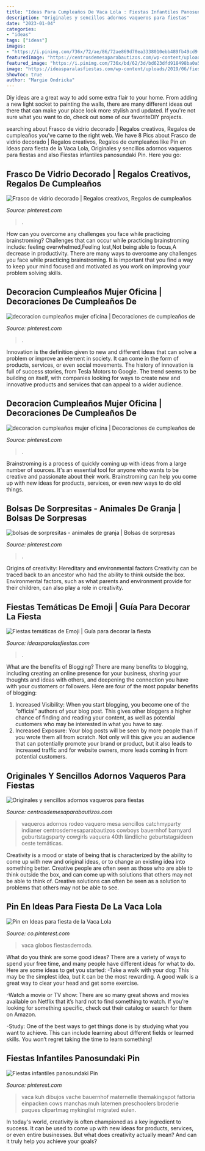```yaml
---
title: "Ideas Para Cumpleaños De Vaca Lola : Fiestas Infantiles Panosundaki Pin"
description: "Originales y sencillos adornos vaqueros para fiestas"
date: "2023-01-04"
categories:
- "ideas"
tags: ["ideas"]
images:
- "https://i.pinimg.com/736x/72/ae/86/72ae869d70ea3338010ebb489fb49cd9.jpg"
featuredImage: "https://centrosdemesaparabautizos.com/wp-content/uploads/2017/10/adornos-vaqueros-para-fiestas-mesa-dulces.jpg"
featured_image: "https://i.pinimg.com/736x/bd/62/3d/bd623dfd918498ba0a58696bb791f1e3.jpg"
image: "https://ideasparalasfiestas.com/wp-content/uploads/2019/06/fiesta-tematica-de-emoji.jpg"
ShowToc: true
author: "Margie Ondricka"
---
```



Diy ideas are a great way to add some extra flair to your home. From adding a new light socket to painting the walls, there are many different ideas out there that can make your place look more stylish and updated. If you're not sure what you want to do, check out some of our favoriteDIY projects.

	

		
searching about Frasco de vidrio decorado | Regalos creativos, Regalos de cumpleaños you've came to the right web. We have 8 Pics about Frasco de vidrio decorado | Regalos creativos, Regalos de cumpleaños like Pin en Ideas para fiesta de la Vaca Lola, Originales y sencillos adornos vaqueros para fiestas and also Fiestas infantiles panosundaki Pin. Here you go:
		
    
## Frasco De Vidrio Decorado | Regalos Creativos, Regalos De Cumpleaños

<img loading=lazy src="https://i.pinimg.com/originals/e1/82/09/e1820941b822507a73ce8e1cc01443b6.jpg" onerror="this.onerror=null;this.src='https://tse4.mm.bing.net/th?id=OIP.irO93ln6KYEruDnREfKwsQHaJ4&amp;pid=15.1';" alt="Frasco de vidrio decorado | Regalos creativos, Regalos de cumpleaños">

_Source: pinterest.com_

>. 

	

How can you overcome any challenges you face while practicing brainstroming?
Challenges that can occur while practicing brainstroming include: feeling overwhelmed,Feeling lost,Not being able to focus,A decrease in productivity. There are many ways to overcome any challenges you face while practicing brainstroming. It is important that you find a way to keep your mind focused and motivated as you work on improving your problem solving skills.

    
## Decoracion Cumpleaños Mujer Oficina | Decoraciones De Cumpleaños De

<img loading=lazy src="https://i.pinimg.com/736x/06/a8/71/06a87101cbb6af0854dedefcced599cc.jpg" onerror="this.onerror=null;this.src='https://tse2.mm.bing.net/th?id=OIP._-eNsEp_znpAtjZ6kPvECgHaJ3&amp;pid=15.1';" alt="decoracion cumpleaños mujer oficina | Decoraciones de cumpleaños de">

_Source: pinterest.com_

>. 

	

Innovation is the definition given to new and different ideas that can solve a problem or improve an element in society. It can come in the form of products, services, or even social movements. The history of innovation is full of success stories, from Tesla Motors to Google. The trend seems to be building on itself, with companies looking for ways to create new and innovative products and services that can appeal to a wider audience.

    
## Decoracion Cumpleaños Mujer Oficina | Decoraciones De Cumpleaños De

<img loading=lazy src="https://i.pinimg.com/originals/06/a8/71/06a87101cbb6af0854dedefcced599cc.jpg" onerror="this.onerror=null;this.src='https://tse4.mm.bing.net/th?id=OIP.mDUesbcxlgy_cIJzBMsEwAHaJ4&amp;pid=15.1';" alt="decoracion cumpleaños mujer oficina | Decoraciones de cumpleaños de">

_Source: pinterest.com_

>. 

	

Brainstroming is a process of quickly coming up with ideas from a large number of sources. It's an essential tool for anyone who wants to be creative and passionate about their work. Brainstroming can help you come up with new ideas for products, services, or even new ways to do old things.

    
## Bolsas De Sorpresitas - Animales De Granja | Bolsas De Sorpresas

<img loading=lazy src="https://i.pinimg.com/736x/72/ae/86/72ae869d70ea3338010ebb489fb49cd9.jpg" onerror="this.onerror=null;this.src='https://tse4.mm.bing.net/th?id=OIP.cfVILtcAmFHXDUqPQuNZPgHaEA&amp;pid=15.1';" alt="bolsas de sorpresitas - animales de granja | Bolsas de sorpresas">

_Source: pinterest.com_

>. 

	

Origins of creativity: Hereditary and environmental factors
Creativity can be traced back to an ancestor who had the ability to think outside the box. Environmental factors, such as what parents and environment provide for their children, can also play a role in creativity.

    
## Fiestas Temáticas De Emoji | Guía Para Decorar La Fiesta

<img loading=lazy src="https://ideasparalasfiestas.com/wp-content/uploads/2019/06/fiesta-tematica-de-emoji.jpg" onerror="this.onerror=null;this.src='https://tse1.mm.bing.net/th?id=OIP.HVriKtlKIBs6gftTlACtpQHaHa&amp;pid=15.1';" alt="Fiestas temáticas de Emoji | Guía para decorar la fiesta">

_Source: ideasparalasfiestas.com_

>. 

	

What are the benefits of Blogging?
There are many benefits to blogging, including creating an online presence for your business, sharing your thoughts and ideas with others, and deepening the connection you have with your customers or followers. Here are four of the most popular benefits of blogging: 
1. Increased Visibility: When you start blogging, you become one of the “official” authors of your blog post. This gives other bloggers a higher chance of finding and reading your content, as well as potential customers who may be interested in what you have to say. 
2. Increased Exposure: Your blog posts will be seen by more people than if you wrote them all from scratch. Not only will this give you an audience that can potentially promote your brand or product, but it also leads to increased traffic and for website owners, more leads coming in from potential customers. 

    
## Originales Y Sencillos Adornos Vaqueros Para Fiestas

<img loading=lazy src="https://centrosdemesaparabautizos.com/wp-content/uploads/2017/10/adornos-vaqueros-para-fiestas-mesa-dulces.jpg" onerror="this.onerror=null;this.src='https://tse4.mm.bing.net/th?id=OIP.lUQF1AQcuBwvl_E9G2tragAAAA&amp;pid=15.1';" alt="Originales y sencillos adornos vaqueros para fiestas">

_Source: centrosdemesaparabautizos.com_

>vaqueros adornos rodeo vaquero mesa sencillos catchmyparty indianer centrosdemesaparabautizos cowboys bauernhof barnyard geburtstagsparty cowgirls vaquera 40th ländliche geburtstagsideen oeste temáticas. 

	

Creativity is a mood or state of being that is characterized by the ability to come up with new and original ideas, or to change an existing idea into something better. Creative people are often seen as those who are able to think outside the box, and can come up with solutions that others may not be able to think of. Creative solutions can often be seen as a solution to problems that others may not be able to see.

    
## Pin En Ideas Para Fiesta De La Vaca Lola

<img loading=lazy src="https://i.pinimg.com/736x/bd/62/3d/bd623dfd918498ba0a58696bb791f1e3.jpg" onerror="this.onerror=null;this.src='https://tse2.mm.bing.net/th?id=OIP.T0bAjCQoCqOMYVmDP_iTTQHaIa&amp;pid=15.1';" alt="Pin en Ideas para fiesta de la Vaca Lola">

_Source: co.pinterest.com_

>vaca globos fiestasdemoda. 

	

What do you think are some good ideas?
There are a variety of ways to spend your free time, and many people have different ideas for what to do. Here are some ideas to get you started: 
-Take a walk with your dog: This may be the simplest idea, but it can be the most rewarding. A good walk is a great way to clear your head and get some exercise. 

-Watch a movie or TV show: There are so many great shows and movies available on Netflix that it’s hard not to find something to watch. If you’re looking for something specific, check out their catalog or search for them on Amazon. 

-Study: One of the best ways to get things done is by studying what you want to achieve. This can include learning about different fields or learned skills. You won’t regret taking the time to learn something!

    
## Fiestas Infantiles Panosundaki Pin

<img loading=lazy src="https://i.pinimg.com/736x/a2/69/80/a269804577efcb08524a54a03f63a5c4.jpg" onerror="this.onerror=null;this.src='https://tse4.mm.bing.net/th?id=OIP.6QqJplw83g2u6nx4fGvuLAHaKN&amp;pid=15.1';" alt="Fiestas infantiles panosundaki Pin">

_Source: pinterest.com_

>vaca kuh dibujos vache bauernhof maternelle themakingspot fattoria einpacken cows manchas muh laternen preschoolers broderie paques clipartmag mykinglist migrated eulen. 

	

In today's world, creativity is often championed as a key ingredient to success. It can be used to come up with new ideas for products, services, or even entire businesses. But what does creativity actually mean? And can it truly help you achieve your goals?

